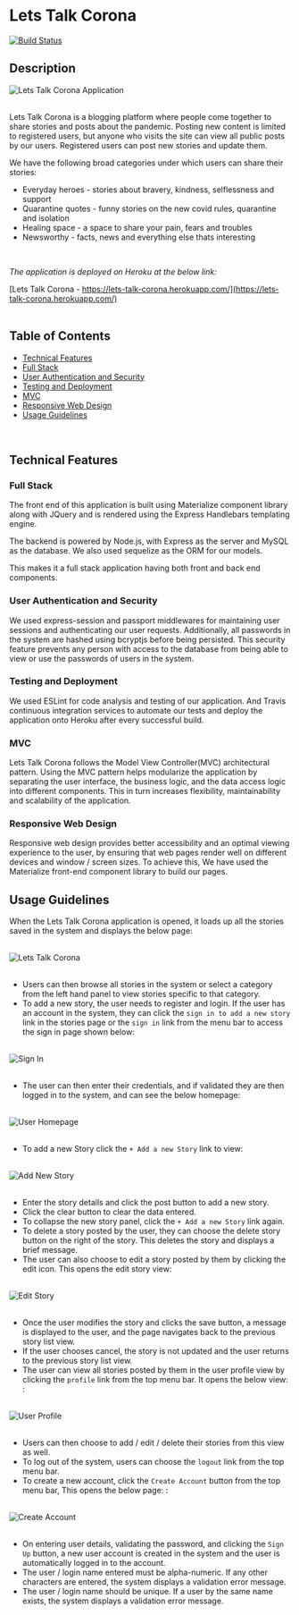 # Lets Talk Corona

[![Build Status](https://travis-ci.com/dev-hg20/lets-talk-corona.svg?branch=master)](https://travis-ci.com/dev-hg20/lets-talk-corona)

## Description 

![Lets Talk Corona Application](public/assets/images/readme_lets_talk_corona.png "Lets Talk Corona Application")<br>
<br>

Lets Talk Corona is a blogging platform where people come together to share stories and posts about the pandemic. Posting new content is limited to registered users, but anyone who visits the site can view all public posts by our users. Registered users can post new stories and update them.

We have the following broad categories under which users can share their stories:
* Everyday heroes - stories about bravery, kindness, selflessness and support
* Quarantine quotes - funny stories on the new covid rules, quarantine and isolation  
* Healing space - a space to share your pain, fears and troubles 
* Newsworthy - facts, news and everything else thats interesting
<br>

*The application is deployed on Heroku at the below link:*

[Lets Talk Corona - https://lets-talk-corona.herokuapp.com/](https://lets-talk-corona.herokuapp.com/)
<br>
<br>

## Table of Contents 

- [Technical Features](#technical-features)
 - [Full Stack](#full-stack)
 - [User Authentication and Security](#user-authentication-and-security)
 - [Testing and Deployment](#testing-and-deployment)
 - [MVC](#mvc)
 - [Responsive Web Design](#responsive-web-design)
- [Usage Guidelines](#usage-guidelines)

<br>

## Technical Features
### Full Stack 
The front end of this application is built using Materialize component library along with JQuery and is rendered using the Express Handlebars templating engine. 

The backend is powered by Node.js, with Express as the server and MySQL as the database. We also used sequelize as the ORM for our models.

This makes it a full stack application having both front and back end components. 

### User Authentication and Security

We used express-session and passport middlewares for maintaining user sessions and authenticating our user requests. Additionally, all passwords in the system are hashed using bcryptjs before being persisted. This security feature prevents any person with access to the database from being able to view or use the passwords of users in the system.   

### Testing and Deployment
We used ESLint for code analysis and testing of our application. And Travis continuous integration services to automate our tests and deploy the application onto Heroku after every successful build. 

### MVC 
Lets Talk Corona follows the Model View Controller(MVC) architectural pattern. Using the MVC pattern helps modularize the application by separating the user interface, the business logic, and the data access logic into different components. This in turn increases flexibility, maintainability and scalability of the application.

### Responsive Web Design 
Responsive web design provides better accessibility and an optimal viewing experience to the user, by ensuring that web pages render well on different devices and window / screen sizes. To achieve this, We have used the Materialize front-end component library to build our pages. 

## Usage Guidelines

When the Lets Talk Corona application is opened, it loads up all the stories saved in the system and displays the below page:<br><br>

 ![Lets Talk Corona](public/assets/images/readme_guest_user.png "Lets Talk Corona")<br><br>


* Users can then browse all stories in the system or select a category from the left hand panel to view stories specific to that category.
* To add a new story, the user needs to register and login. If the user has an account in the system, they can click the `sign in to add a new story` link in the stories page or the `sign in` link from the menu bar to access the sign in page shown below:<br><br>

 ![Sign In](public/assets/images/readme_login.png "Sign In")<br><br>

* The user can then enter their credentials, and if validated they are then logged in to the system, and can see the below homepage: <br><br>
  
 ![User Homepage](public/assets/images/readme_user_view.png "User Homepage")<br><br>

* To add a new Story click the `+ Add a new Story` link to view:<br><br>
  
 ![Add New Story](public/assets/images/readme_add_new_story.png "Add New Story")<br><br>

* Enter the story details and click the post button to add a new story.
* Click the clear button to clear the data entered.
* To collapse the new story panel, click the `+ Add a new Story` link again.
* To delete a story posted by the user, they can choose the delete story button on the right of the story. This deletes the story and displays a brief message.
* The user can also choose to edit a story posted by them by clicking the edit icon. This opens the edit story view:<br><br>
  
 ![Edit Story](public/assets/images/readme_edit_story.png "Edit Story")<br><br>

* Once the user modifies the story and clicks the save button, a message is displayed to the user, and the page navigates back to the previous story list view. 
* If the user chooses cancel, the story is not updated and the user returns to the previous story list view.
* The user can view all stories posted by them in the user profile view by clicking the `profile` link from the top menu bar. It opens the below view:
:<br><br>
  
 ![User Profile](public/assets/images/readme_user_profile.png "User Profile")<br><br>

 * Users can then choose to add / edit / delete their stories from this view as well.
 * To log out of the system, users can choose the `logout` link from the top menu bar.
 * To create a new account, click the `Create Account` button from the top menu bar, This opens the below page:
:<br><br>
  
 ![Create Account](public/assets/images/readme_create_account.png "Create Account")<br><br>  

* On entering user details, validating the password, and clicking the `Sign Up` button, a new user account is created in the system and the user is automatically logged in to the account.
* The user / login name entered must be alpha-numeric. If any other characters are entered, the system displays a validation error message. 
* The user / login name should be unique. If a user by the same name exists, the system displays a validation error message. 